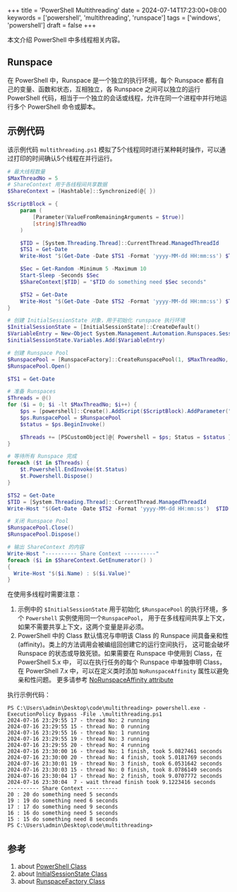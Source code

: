+++
title = 'PowerShell Multithreading'
date = 2024-07-14T17:23:00+08:00
keywords = ['powershell', 'multithreading', 'runspace']
tags = ['windows', 'powershell']
draft = false
+++

本文介绍 PowerShell 中多线程相关内容。

## Runspace

在 PowerShell 中，Runspace 是一个独立的执行环境，每个 Runspace 都有自己的变量、函数和状态，互相独立，各 Runspace 之间可以独立的运行
PowerShell 代码，相当于一个独立的会话或线程，允许在同一个进程中并行地运行多个 PowerShell 命令或脚本。

## 示例代码

该示例代码 `multithreading.ps1` 模拟了5个线程同时进行某种耗时操作，可以通过打印的时间确认5个线程在并行运行。

```powershell
# 最大线程数量
$MaxThreadNo = 5
# ShareContext 用于各线程间共享数据
$ShareContext = [Hashtable]::Synchronized(@{ })

$ScriptBlock = {
    param (
        [Parameter(ValueFromRemainingArguments = $true)]
        [string]$ThreadNo
    )

    $TID = [System.Threading.Thread]::CurrentThread.ManagedThreadId
    $TS1 = Get-Date
    Write-Host "$(Get-Date -Date $TS1 -Format 'yyyy-MM-dd HH:mm:ss') $TID - thread No: $ThreadNo running"

    $Sec = Get-Random -Minimum 5 -Maximum 10
    Start-Sleep -Seconds $Sec
    $ShareContext[$TID] = "$TID do something need $Sec seconds"

    $TS2 = Get-Date
    Write-Host "$(Get-Date -Date $TS2 -Format 'yyyy-MM-dd HH:mm:ss') $TID - thread No: $ThreadNo finish, took $(($TS2 - $TS1).TotalSeconds) seconds"
}

# 创建 InitialSessionState 对象，用于初始化 runspace 执行环境
$InitialSessionState = [InitialSessionState]::CreateDefault()
$VariableEntry = New-Object System.Management.Automation.Runspaces.SessionStateVariableEntry -ArgumentList @("ShareContext", $ShareContext, "A thread safe shared context across runspaces")
$initialSessionState.Variables.Add($VariableEntry)

# 创建 Runspace Pool
$RunspacePool = [RunspaceFactory]::CreateRunspacePool(1, $MaxThreadNo, $InitialSessionState, $Host)
$RunspacePool.Open()

$TS1 = Get-Date

# 准备 Runspaces
$Threads = @()
for ($i = 0; $i -lt $MaxThreadNo; $i++) {
    $ps = [powershell]::Create().AddScript($ScriptBlock).AddParameter("ThreadNo", $i)
    $ps.RunspacePool = $RunspacePool
    $status = $ps.BeginInvoke()

    $Threads += [PSCustomObject]@{ Powershell = $ps; Status = $status }
}

# 等待所有 Runspace 完成
foreach ($t in $Threads) {
    $t.Powershell.EndInvoke($t.Status)
    $t.Powershell.Dispose()
}

$TS2 = Get-Date
$TID = [System.Threading.Thread]::CurrentThread.ManagedThreadId
Write-Host "$(Get-Date -Date $TS2 -Format 'yyyy-MM-dd HH:mm:ss')  $TID - wait thread finish took $(($TS2 - $TS1).TotalSeconds) seconds"

# 关闭 Runspace Pool
$RunspacePool.Close()
$RunspacePool.Dispose()

# 输出 ShareContext 的内容
Write-Host "---------- Share Context ----------"
foreach ($i in $ShareContext.GetEnumerator() )
{
  Write-Host "$($i.Name) : $($i.Value)"
}
```

在使用多线程时需要注意：

1. 示例中的 `$InitialSessionState` 用于初始化 `$RunspacePool` 的执行环境，多个 `Powershell` 实例使用同一个`RunspacePool`，
   用于在多线程间共享上下文，如果不需要共享上下文，这两个变量是非必须。
2. PowerShell 中的 Class 默认情况与申明该 Class 的 Runspace 间具备亲和性(affinity)。类上的方法调用会被编组回创建它的运行空间执行，
   这可能会破坏 Runspace 的状态或导致死锁。如果需要在 Runspace 中使用到 Class，在 PowerShell 5.x 中， 
   可以在执行任务的每个 Runspace 中单独申明 Class，在 PowerShell 7.x 中，可以在定义类时添加 `NoRunspaceAffinity` 属性以避免亲和性问题。
   更多请参考 [NoRunspaceAffinity attribute](https://learn.microsoft.com/en-us/powershell/module/microsoft.powershell.core/about/about_classes?view=powershell-7.4#norunspaceaffinity-attribute)

执行示例代码：

```text
PS C:\Users\admin\Desktop\code\multithreading> powershell.exe -ExecutionPolicy Bypass -File .\multithreading.ps1
2024-07-16 23:29:55 17 - thread No: 2 running
2024-07-16 23:29:55 15 - thread No: 0 running
2024-07-16 23:29:55 16 - thread No: 1 running
2024-07-16 23:29:55 19 - thread No: 3 running
2024-07-16 23:29:55 20 - thread No: 4 running
2024-07-16 23:30:00 16 - thread No: 1 finish, took 5.0827461 seconds
2024-07-16 23:30:00 20 - thread No: 4 finish, took 5.0181769 seconds
2024-07-16 23:30:01 19 - thread No: 3 finish, took 6.0531642 seconds
2024-07-16 23:30:03 15 - thread No: 0 finish, took 8.0786149 seconds
2024-07-16 23:30:04 17 - thread No: 2 finish, took 9.0707772 seconds
2024-07-16 23:30:04  7 - wait thread finish took 9.1223416 seconds
---------- Share Context ----------
20 : 20 do something need 5 seconds
19 : 19 do something need 6 seconds
17 : 17 do something need 9 seconds
16 : 16 do something need 5 seconds
15 : 15 do something need 8 seconds
PS C:\Users\admin\Desktop\code\multithreading>
```

## 参考

1. about [PowerShell Class](https://learn.microsoft.com/en-us/dotnet/api/system.management.automation.powershell)
2. about [InitialSessionState Class](https://learn.microsoft.com/en-us/dotnet/api/system.management.automation.runspaces.initialsessionstate)
3. about [RunspaceFactory Class](https://learn.microsoft.com/en-us/dotnet/api/system.management.automation.runspaces.runspacefactory)
